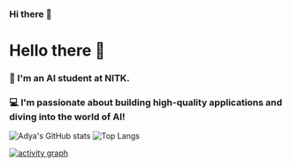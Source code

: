 ### Hi there 👋


<!--**adya2004/adya2004** is a ✨ _special_ ✨ repository because its `README.md` (this file) appears on your GitHub profile.-->

# Hello there 👋

### 🤖 I'm an AI student at NITK.
### 💻 I'm passionate about building high-quality applications and diving into the world of AI!

![Adya's GitHub stats](https://github-readme-stats.vercel.app/api?username=adya2004&show_icons=true&theme=tokyonight&hide_rank=true)
![Top Langs](https://github-readme-stats.vercel.app/api/top-langs/?username=adya2004&layout=compact&theme=tokyonight)

[![activity graph](https://github-readme-activity-graph.vercel.app/graph?username=adya2004&theme=github-dark-dimmed&custom_title=adya2004's%20Activity%20Graph&hide_border=true)](https://github.com/adya2004)
